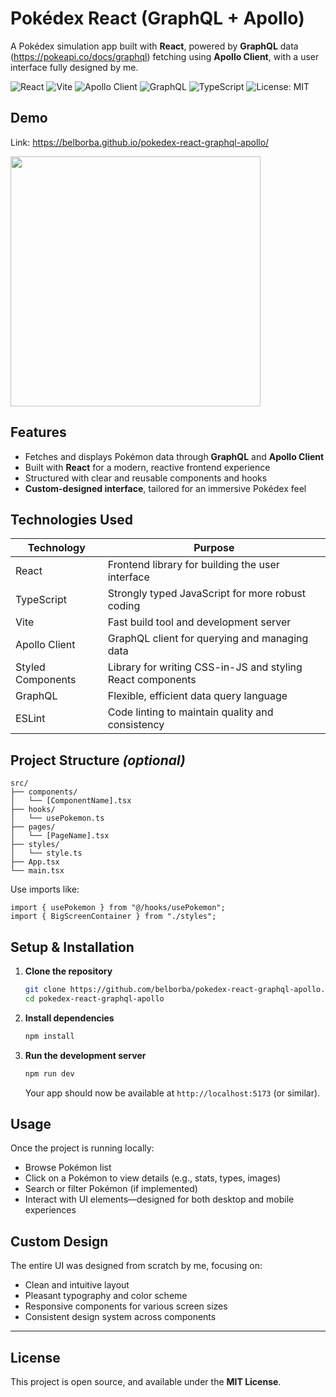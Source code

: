 # Pokédex React (GraphQL + Apollo)

A Pokédex simulation app built with **React**, powered by **GraphQL** data (https://pokeapi.co/docs/graphql) fetching using **Apollo Client**, with a user interface fully designed by me.

![React](https://img.shields.io/badge/React-18.2.0-61DAFB?logo=react&logoColor=white)
![Vite](https://img.shields.io/badge/Vite-5.4.0-646CFF?logo=vite&logoColor=white)
![Apollo Client](https://img.shields.io/badge/Apollo%20Client-3.9.0-311C87?logo=apollographql&logoColor=white)
![GraphQL](https://img.shields.io/badge/GraphQL-16.9.0-E10098?logo=graphql&logoColor=white)
![TypeScript](https://img.shields.io/badge/TypeScript-5.5.0-3178C6?logo=typescript&logoColor=white)
![License: MIT](https://img.shields.io/badge/License-MIT-green.svg)

## Demo
Link: https://belborba.github.io/pokedex-react-graphql-apollo/

<img src="https://github.com/user-attachments/assets/644956bc-de9d-4b1f-a265-69fadf9d6a68" width="400" />


## Features

* Fetches and displays Pokémon data through **GraphQL** and **Apollo Client**
* Built with **React** for a modern, reactive frontend experience
* Structured with clear and reusable components and hooks
* **Custom-designed interface**, tailored for an immersive Pokédex feel


## Technologies Used

| Technology         | Purpose                                             |
| ------------------ | --------------------------------------------------- |
| React              | Frontend library for building the user interface   |
| TypeScript         | Strongly typed JavaScript for more robust coding  |
| Vite               | Fast build tool and development server             |
| Apollo Client      | GraphQL client for querying and managing data      |
| Styled Components  | Library for writing CSS-in-JS and styling React components |
| GraphQL            | Flexible, efficient data query language            |
| ESLint             | Code linting to maintain quality and consistency  |



## Project Structure *(optional)*

```
src/
├── components/
│   └── [ComponentName].tsx
├── hooks/
│   └── usePokemon.ts
├── pages/
│   └── [PageName].tsx
├── styles/
│   └── style.ts
├── App.tsx
└── main.tsx
```

Use imports like:

```tsx
import { usePokemon } from "@/hooks/usePokemon";
import { BigScreenContainer } from "./styles";
```


## Setup & Installation

1. **Clone the repository**

   ```bash
   git clone https://github.com/belborba/pokedex-react-graphql-apollo.git
   cd pokedex-react-graphql-apollo
   ```

2. **Install dependencies**

   ```bash
   npm install
   ```

3. **Run the development server**

   ```bash
   npm run dev
   ```

   Your app should now be available at `http://localhost:5173` (or similar).


## Usage

Once the project is running locally:

* Browse Pokémon list
* Click on a Pokémon to view details (e.g., stats, types, images)
* Search or filter Pokémon (if implemented)
* Interact with UI elements—designed for both desktop and mobile experiences


## Custom Design

The entire UI was designed from scratch by me, focusing on:

* Clean and intuitive layout
* Pleasant typography and color scheme
* Responsive components for various screen sizes
* Consistent design system across components

---

## License

This project is open source, and available under the **MIT License**.

